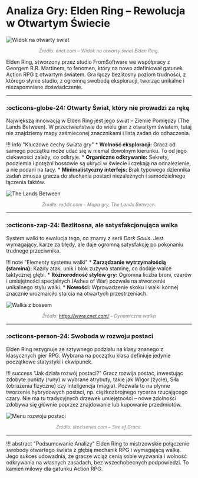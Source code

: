 # Analiza Gry: Elden Ring – Rewolucja w Otwartym Świecie
![Widok na otwarty swiat](https://www.cnet.com/a/img/resize/dfd7a35e25a073bca0471407d8c0addb00b4f7f3/hub/2022/02/23/dbc979d5-4fd1-4bc0-8fdf-c938403b134a/elden-ring-30.jpg?auto=webp&fit=crop&height=675&width=1200)
*<p style="text-align: center; font-size: 0.9em; color: grey;">Źródło: enet.com – Widok na otwarty świat Elden Ring.</p>*

Elden Ring, stworzony przez studio FromSoftware we współpracy z Georgem R.R. Martinem, to fenomen, który na nowo zdefiniował gatunek Action RPG z otwartym światem. Gra łączy bezlitosny poziom trudności, z którego słynie studio, z ogromną swobodą eksploracji, tworząc unikalne i niezapomniane doświadczenie.

---

### :octicons-globe-24: Otwarty Świat, który nie prowadzi za rękę

Największą innowacją w Elden Ring jest jego świat – Ziemie Pomiędzy (The Lands Between). W przeciwieństwie do wielu gier z otwartym światem, tutaj nie znajdziemy mapy zaśmieconej znacznikami i listą zadań do odhaczenia.

!!! info "Kluczowe cechy świata gry"
    * **Wolność eksploracji:** Gracz od samego początku może udać się w niemal dowolnym kierunku. To od jego ciekawości zależy, co odkryje.
    * **Organiczne odkrywanie:** Sekrety, podziemia i potężni bossowie są ukryci w świecie i czekają na odnalezienie, a nie podani na tacy.
    * **Minimalistyczny interfejs:** Brak typowego dziennika zadań zmusza gracza do słuchania postaci niezależnych i samodzielnego łączenia faktów.

![The Lands Between](https://preview.redd.it/83utufiap5v81.jpg?width=1080&crop=smart&auto=webp&s=321235cf64304293286d63d6c435cb25d18ae2c8)
*<p style="text-align: center; font-size: 0.9em; color: grey;">Źródło: reddit.com – Mapa gry, The Lands Between.</p>*

---

### :octicons-zap-24: Bezlitosna, ale satysfakcjonująca walka

System walki to ewolucja tego, co znamy z serii *Dark Souls*. Jest wymagający, karze za błędy, ale daje ogromną satysfakcję po pokonaniu trudnego przeciwnika.

!!! note "Elementy systemu walki"
    * **Zarządzanie wytrzymałością (stamina):** Każdy atak, unik i blok zużywa staminę, co dodaje walce taktycznej głębi.
    * **Różnorodność stylów gry:** Ogromna liczba broni, czarów i umiejętności specjalnych (Ashes of War) pozwala na stworzenie unikalnego stylu walki.
    * **Nowości:** Wprowadzenie skoku i walki konnej znacznie urozmaiciło starcia na otwartych przestrzeniach.

![Walka z bossem](https://www.cnet.com/a/img/resize/4b018c895b97e9a81d729b2ee4c9c10940e13c2e/hub/2022/03/01/5bec9a87-33f3-4994-a764-4edd9bf229c9/redwolf.png?auto=webp&width=1200)
*<p style="text-align: center; font-size: 0.9em; color: grey;">Źródło: https://www.cnet.com/ – Dynamiczna walka</p>*

---

### :octicons-person-24: Swoboda w rozwoju postaci

Elden Ring rezygnuje ze sztywnego podziału na klasy znanego z klasycznych gier RPG. Wybrana na początku klasa definiuje jedynie początkowe statystyki i ekwipunek.

!!! success "Jak działa rozwój postaci?"
    Gracz rozwija postać, inwestując zdobyte punkty (runy) w wybrane atrybuty, takie jak Wigor (życie), Siła (obrażenia fizyczne) czy Inteligencja (magia). Pozwala to na płynne tworzenie hybrydowych postaci, np. ciężkozbrojnego rycerza rzucającego czary. Nie ma tu tradycyjnych drzewek umiejętności – nowe zdolności zdobywa się głównie poprzez znajdowanie lub kupowanie przedmiotów.

![Menu rozwoju postaci](https://media.steelseriescdn.com/blog/posts/how-to-level-up-in-elden-ring/f3d6622c8a124e269ef9c56cfd98489e.png)
*<p style="text-align: center; font-size: 0.9em; color: grey;">Źródło: steelseries.com – Site of Grace.</p>*

---

!!! abstract "Podsumowanie Analizy"
    Elden Ring to mistrzowskie połączenie swobody otwartego świata z głębią mechanik RPG i wymagającą walką. Jego sukces udowadnia, że gracze wciąż cenią sobie wyzwania i wolność odkrywania na własnych zasadach, bez wszechobecnych podpowiedzi. To kamień milowy dla gatunku Action RPG.